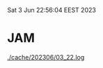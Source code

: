 Sat  3 Jun 22:56:04 EEST 2023
# JAM
<a href='./cache/202306/03_22.log'>./cache/202306/03_22.log</a>
